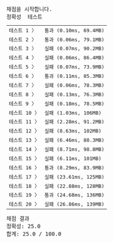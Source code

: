 <pre class="console-content"><div></div><div class="console-heading">채점을 시작합니다.</div><div class="console-message">정확성  테스트</div><table class="console-test-group" data-category="correctness"><tbody><tr data-testcase-id="192357"><td valign="top" class="td-label">테스트 1 <span>〉</span></td><td class="result passed">통과 (0.10ms, 69.4MB)</td></tr><tr data-testcase-id="192358"><td valign="top" class="td-label">테스트 2 <span>〉</span></td><td class="result passed">통과 (0.06ms, 79.1MB)</td></tr><tr data-testcase-id="192359"><td valign="top" class="td-label">테스트 3 <span>〉</span></td><td class="result failed">실패 (0.07ms, 90.2MB)</td></tr><tr data-testcase-id="192360"><td valign="top" class="td-label">테스트 4 <span>〉</span></td><td class="result failed">실패 (0.06ms, 86.4MB)</td></tr><tr data-testcase-id="192361"><td valign="top" class="td-label">테스트 5 <span>〉</span></td><td class="result failed">실패 (0.07ms, 73.9MB)</td></tr><tr data-testcase-id="192362"><td valign="top" class="td-label">테스트 6 <span>〉</span></td><td class="result passed">통과 (0.11ms, 85.3MB)</td></tr><tr data-testcase-id="192363"><td valign="top" class="td-label">테스트 7 <span>〉</span></td><td class="result failed">실패 (0.06ms, 78.3MB)</td></tr><tr data-testcase-id="192364"><td valign="top" class="td-label">테스트 8 <span>〉</span></td><td class="result failed">실패 (0.13ms, 76.3MB)</td></tr><tr data-testcase-id="192365"><td valign="top" class="td-label">테스트 9 <span>〉</span></td><td class="result failed">실패 (0.18ms, 78.5MB)</td></tr><tr data-testcase-id="192366"><td valign="top" class="td-label">테스트 10 <span>〉</span></td><td class="result failed">실패 (1.03ms, 106MB)</td></tr><tr data-testcase-id="192367"><td valign="top" class="td-label">테스트 11 <span>〉</span></td><td class="result failed">실패 (2.28ms, 91.2MB)</td></tr><tr data-testcase-id="192368"><td valign="top" class="td-label">테스트 12 <span>〉</span></td><td class="result failed">실패 (8.63ms, 102MB)</td></tr><tr data-testcase-id="192369"><td valign="top" class="td-label">테스트 13 <span>〉</span></td><td class="result failed">실패 (6.46ms, 88.3MB)</td></tr><tr data-testcase-id="192370"><td valign="top" class="td-label">테스트 14 <span>〉</span></td><td class="result failed">실패 (8.71ms, 98.8MB)</td></tr><tr data-testcase-id="192371"><td valign="top" class="td-label">테스트 15 <span>〉</span></td><td class="result failed">실패 (6.11ms, 101MB)</td></tr><tr data-testcase-id="192372"><td valign="top" class="td-label">테스트 16 <span>〉</span></td><td class="result passed">통과 (8.29ms, 83.9MB)</td></tr><tr data-testcase-id="192373"><td valign="top" class="td-label">테스트 17 <span>〉</span></td><td class="result failed">실패 (23.61ms, 125MB)</td></tr><tr data-testcase-id="192374"><td valign="top" class="td-label">테스트 18 <span>〉</span></td><td class="result failed">실패 (22.88ms, 128MB)</td></tr><tr data-testcase-id="192375"><td valign="top" class="td-label">테스트 19 <span>〉</span></td><td class="result passed">통과 (24.68ms, 136MB)</td></tr><tr data-testcase-id="192376"><td valign="top" class="td-label">테스트 20 <span>〉</span></td><td class="result failed">실패 (26.86ms, 139MB)</td></tr></tbody></table><div class="console-heading">채점 결과</div><div class="console-message">정확성: 25.0</div><div class="console-message">합계: 25.0 / 100.0</div></pre>